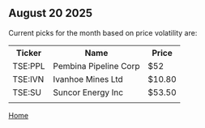 <h2>August 20 2025</h2>
<P>Current picks for the month based on price volatility are:</p>

<table>
  <tr>
    <th>Ticker</th>
    <th>Name</th>
    <th>Price</th>
  </tr>
  <tr>
    <td>TSE:PPL</td>
    <td>Pembina Pipeline Corp</td>
    <td>$52</td>
  </tr>
  <tr>
    <td>TSE:IVN</td>
    <td>Ivanhoe Mines Ltd</td>
    <td>$10.80</td>
  </tr>
  <tr>
    <td>TSE:SU</td>
    <td>Suncor Energy Inc</td>
    <td>$53.50</td>
  </tr>
    <tr>
    <td></td>
    <td></td>
    <td></td>
  </tr>
</table>

<a href=..\..>Home</a>
